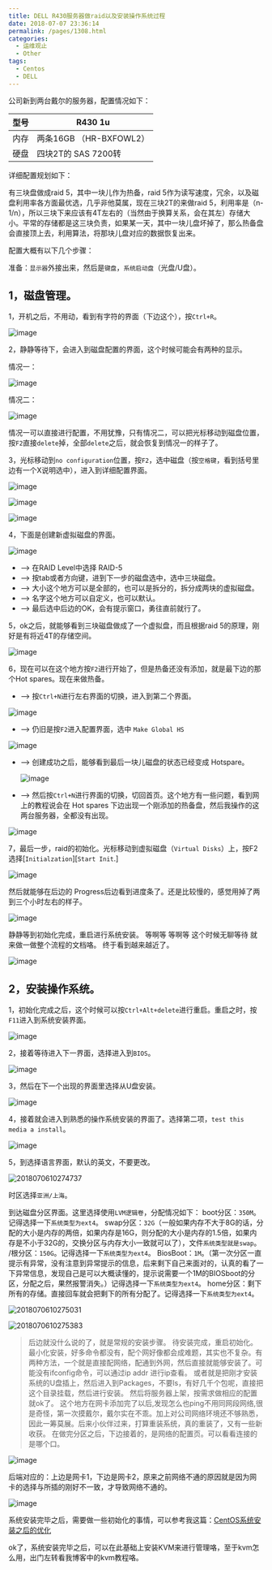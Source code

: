 ```yaml
---
title: DELL R430服务器做raid以及安装操作系统过程
date: 2018-07-07 23:36:14
permalink: /pages/1308.html
categories:
  - 运维观止
  - Other
tags:
  - Centos
  - DELL
---
```


公司新到两台戴尔的服务器，配置情况如下：

| 型号 | R430 1u                 |
| ---- | ----------------------- |
| 内存 | 两条16GB （HR-BXFOWL2） |
| 硬盘 | 四块2T的 SAS 7200转     |

详细配置规划如下：

有三块盘做成raid 5，其中一块儿作为热备，raid 5作为读写速度，冗余，以及磁盘利用率各方面最优选，几乎非他莫属，现在三块2T的来做raid 5，利用率是（n-1/n），所以三块下来应该有4T左右的（当然由于换算关系，会在其左）存储大小。平常的存储都是这三块负责，如果某一天，其中一块儿盘坏掉了，那么热备盘会直接顶上去，利用算法，将那块儿盘对应的数据恢复出来。

配置大概有以下几个步骤：

准备：`显示器`外接出来，然后是`键盘`，`系统启动盘`（光盘/U盘）。

## 1，磁盘管理。

1，开机之后，不用动，看到有字符的界面（下边这个），按`Ctrl+R`。

![image](https://tva4.sinaimg.cn/large/008k1Yt0ly1gs313yskrfj30kw0bin0e.jpg)

2，静静等待下，会进入到磁盘配置的界面，这个时候可能会有两种的显示。

情况一：

![image](https://tva3.sinaimg.cn/large/008k1Yt0ly1gs314i5caoj30oe0dlnmf.jpg)

情况二：

![image](https://tvax2.sinaimg.cn/large/008k1Yt0ly1gs314py6eoj30go07twmp.jpg)

情况一可以直接进行配置，不用犹豫，只有情况二，可以把光标移动到磁盘位置，按`F2`直接`delete`掉，全部`delete`之后，就会恢复到情况一的样子了。

3，光标移动到`no configuration`位置，按`F2`，选中磁盘（按`空格键`，看到括号里边有一个X说明选中），进入到详细配置界面。

![image](https://tva3.sinaimg.cn/large/008k1Yt0ly1gs314we3gaj30ob0dmx5h.jpg)

![image](https://tvax1.sinaimg.cn/large/008k1Yt0gy1gs315yp04qj30oa0dox43.jpg)

![image](https://tva3.sinaimg.cn/large/008k1Yt0gy1gs316huapyj30oa0djtzo.jpg)

4，下面是创建新虚拟磁盘的界面。

![image](https://tva3.sinaimg.cn/large/008k1Yt0gy1gs316od9goj30oc0dnx5i.jpg)

- –> 在RAID Level中选择 RAID-5
- –> 按tab或者方向键，进到下一步的磁盘选中，选中三块磁盘。
- –> 大小这个地方可以是全部的，也可以是拆分的，拆分成两块的虚拟磁盘。
- –> 名字这个地方可以自定义，也可以默认。
- –> 最后选中后边的OK，会有提示窗口，勇往直前就行了。

5，ok之后，就能够看到三块磁盘做成了一个虚拟盘，而且根据raid 5的原理，刚好是有将近4T的存储空间。

![image](https://tvax1.sinaimg.cn/large/008k1Yt0gy1gs316vqo6cj30od0dle48.jpg)

6，现在可以在这个地方按`F2`进行开始了，但是热备还没有添加，就是最下边的那个Hot spares。现在来做热备。

- –> 按`Ctrl+N`进行左右界面的切换，进入到第二个界面。

![image](https://tva1.sinaimg.cn/large/008k1Yt0gy1gs3173enbyj30kx0bidmj.jpg)

- –> 仍旧是按`F2`进入配置界面，选中 `Make Global HS`

![image](https://tvax1.sinaimg.cn/large/008k1Yt0gy1gs3178z44gj30ky0bk7eh.jpg)

- –> 创建成功之后，能够看到最后一块儿磁盘的状态已经变成 Hotspare。

  ![image](https://tva2.sinaimg.cn/large/008k1Yt0gy1gs319e7brpj30jy0b84h7.jpg)

- –> 然后按`Ctrl+N`进行界面的切换，切回首页。这个地方有一些问题，看到网上的教程说会在 Hot spares 下边出现一个刚添加的热备盘，然后我操作的这两台服务器，全都没有出现。

![image](https://tva3.sinaimg.cn/large/008k1Yt0gy1gs317l4nc2j30ku0bhalx.jpg)

7，最后一步，raid的初始化。光标移动到虚拟磁盘（`Virtual Disks`）上，按F2选择[`Initialzation`][`Start Init`.]

![image](https://tvax1.sinaimg.cn/large/008k1Yt0gy1gs317tmkxrj30kx0bi7fv.jpg)

然后就能够在后边的 Progress后边看到进度条了。还是比较慢的，感觉用掉了两到三个小时左右的样子。

![image](https://tva1.sinaimg.cn/large/008k1Yt0gy1gs319yb3h2j30o90dmtyj.jpg)

静静等到初始化完成，重启进行系统安装。
等啊等
等啊等
这个时候无聊等待
就来做一做整个流程的文档咯。
终于看到越来越近了。

![image](https://tvax1.sinaimg.cn/large/008k1Yt0ly1gs31b30b3ij30br0eq48e.jpg)

## 2，安装操作系统。

1，初始化完成之后，这个时候可以按`Ctrl+Alt+delete`进行重启。重启之时，按`F11`进入到系统安装界面。

![image](https://tva2.sinaimg.cn/large/008k1Yt0ly1gs31bgb2jgj30yp0kaqv5.jpg)

2，接着等待进入下一界面，选择进入到`BIOS`。

![image](https://tva1.sinaimg.cn/large/008k1Yt0ly1gs31by683qj30zp0jmx6p.jpg)

3，然后在下一个出现的界面里选择从U盘安装。

![image](https://tva1.sinaimg.cn/large/008k1Yt0ly1gs31chs9mpj60zm0kt1ky02.jpg)

4，接着就会进入到熟悉的操作系统安装的界面了。选择第二项，`test this media a install`。

![image](https://tva3.sinaimg.cn/large/008k1Yt0ly1gs31cvkj5yj311m0kzx6p.jpg)

5，到选择语言界面，默认的英文，不要更改。

![2018070610274737](https://tva3.sinaimg.cn/large/008k1Yt0ly1gs31dck5dcj31130koqd5.jpg)

时区选择`亚洲/上海`。



到达磁盘分区界面。这里选择使用`LVM逻辑卷`，分配情况如下：
boot分区：`350M`。记得选择一下`系统类型为ext4`。
swap分区：`32G`（一般如果内存不大于8G的话，分配的大小是内存的两倍，如果内存是16G，则分配的大小是内存的1.5倍，如果内存是不小于32G的，交换分区与内存大小一致就可以了），文件`系统类型就是swap`。
/根分区：`150G`。记得选择一下`系统类型为ext4`。
BiosBoot：`1M`。（第一次分区一直提示有异常，没有注意到异常提示的信息，后来剩下自己来面对的，认真的看了一下异常信息，发现自己是可以大概读懂的，提示说需要一个1M的BIOSboot的分区，分配之后，果然报警消失。）记得选择一下`系统类型为ext4`。
home分区：剩下所有的存储。直接回车就会把剩下的所有分配了。记得选择一下`系统类型为ext4`。

![2018070610275031](https://tva4.sinaimg.cn/large/008k1Yt0ly1gs31dpuopsj310r0kf7g0.jpg)

![2018070610275383](https://tva2.sinaimg.cn/large/008k1Yt0ly1gs31ec7wz0j311g0kgwrc.jpg)

> 后边就没什么说的了，就是常规的安装步骤。
> 待安装完成，重启初始化。
> 最小化安装，好多命令都没有，配个网好像都会成难题，其实也不复杂。有两种方法，一个就是直接配网络，配通到外网，然后直接就能够安装了。可能没有ifconfig命令，可以通过ip addr 进行ip查看。
> 或者就是把刚才安装系统的U盘插上，然后进入到Packages，不要ls，有好几千个包呢，直接把这个目录挂载，然后进行安装。
> 然后将服务器上架，按需求做相应的配置就ok了。
> 这个地方在网卡添加完了以后,发现怎么也ping不用同网段网络,很是奇怪，第一次摸戴尔，戴尔实在不乖。加上对公司网络环境还不够熟悉，因此一筹莫展。后来小伙伴过来，打算重装系统，真的重装了，又有一些新收获。
> 在做完分区之后，下边接着的，是网络的配置页。可以看看连接的是哪个口。

![image](https://tva2.sinaimg.cn/large/008k1Yt0ly1gs31elm81oj310x0ks4qq.jpg)

后端对应的：上边是网卡1，下边是网卡2，原来之前网络不通的原因就是因为网卡的选择与所插的刚好不一致，才导致网络不通的。

![image](https://tvax1.sinaimg.cn/large/008k1Yt0ly1gs31espvnnj30do0mq1kx.jpg)

系统安装完毕之后，需要做一些初始化的事情，可以参考我这篇：[CentOS系统安装之后的优化](http://www.eryajf.net/1366.html)

ok了，系统安装完毕之后，可以在此基础上安装KVM来进行管理咯，至于kvm怎么用，出门左转看我博客中的kvm教程咯。
